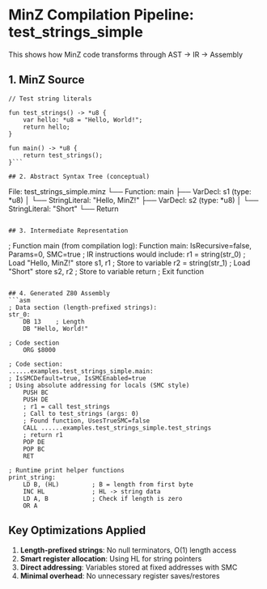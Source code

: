 # MinZ Compilation Pipeline: test_strings_simple

This shows how MinZ code transforms through AST → IR → Assembly

## 1. MinZ Source
```minz
// Test string literals

fun test_strings() -> *u8 {
    var hello: *u8 = "Hello, World!";
    return hello;
}

fun main() -> *u8 {
    return test_strings();
}```

## 2. Abstract Syntax Tree (conceptual)
```
File: test_strings_simple.minz
└── Function: main
    ├── VarDecl: s1 (type: *u8)
    │   └── StringLiteral: "Hello, MinZ!"
    ├── VarDecl: s2 (type: *u8)
    │   └── StringLiteral: "Short"
    └── Return
```

## 3. Intermediate Representation
```
; Function main (from compilation log):
Function main: IsRecursive=false, Params=0, SMC=true
; IR instructions would include:
  r1 = string(str_0)  ; Load "Hello, MinZ!"
  store s1, r1        ; Store to variable
  r2 = string(str_1)  ; Load "Short"
  store s2, r2        ; Store to variable
  return              ; Exit function
```

## 4. Generated Z80 Assembly
```asm
; Data section (length-prefixed strings):
str_0:
    DB 13    ; Length
    DB "Hello, World!"

; Code section
    ORG $8000

; Code section:
......examples.test_strings_simple.main:
; IsSMCDefault=true, IsSMCEnabled=true
; Using absolute addressing for locals (SMC style)
    PUSH BC
    PUSH DE
    ; r1 = call test_strings
    ; Call to test_strings (args: 0)
    ; Found function, UsesTrueSMC=false
    CALL ......examples.test_strings_simple.test_strings
    ; return r1
    POP DE
    POP BC
    RET

; Runtime print helper functions
print_string:
    LD B, (HL)         ; B = length from first byte
    INC HL             ; HL -> string data
    LD A, B            ; Check if length is zero
    OR A
```

## Key Optimizations Applied

1. **Length-prefixed strings**: No null terminators, O(1) length access
2. **Smart register allocation**: Using HL for string pointers
3. **Direct addressing**: Variables stored at fixed addresses with SMC
4. **Minimal overhead**: No unnecessary register saves/restores
